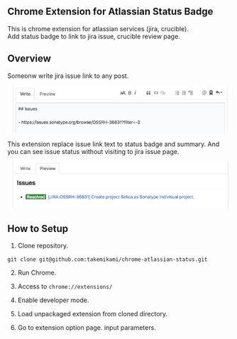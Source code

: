 Chrome Extension for Atlassian Status Badge
----

This is chrome extension for atlassian services (jira, crucible).  
Add status badge to link to jira issue, crucible review page.

## Overview

Someonw write jira issue link to any post.

![write](images/write.png)

This extension replace issue link text to status badge and summary.
And you can see issue status without visiting to jira issue page.

![preview](images/preview.png)

## How to Setup

1. Clone repository.

```
git clone git@github.com:takemikami/chrome-atlassian-status.git
```

2. Run Chrome.

3. Access to ``chrome://extensions/``

4. Enable developer mode.

5. Load unpackaged extension from cloned directory.

6. Go to extension option page. input parameters.
